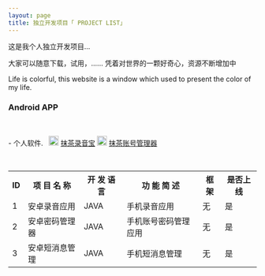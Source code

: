 ```yaml
---
layout: page
title: 独立开发项目「 PROJECT LIST」 
---
```

这是我个人独立开发项目...        
<P>大家可以随意下载，试用，......
凭着对世界的一颗好奇心，资源不断增加中
<P>Life is colorful, this website is a window which used to present the color of my life.          


<P>       
<h3> Android APP</h3>    
<p>
- 个人软件.&nbsp;&nbsp;
<img src="http://omjh2j5h3.bkt.clouddn.com/icon/app%E8%A7%84%E8%8C%83.png" width="20" height="20" alt="photos" style="display:inline;margin-bottom: -5px;"/>
<a href="/APP/RecorderList.apk" target="_blank">抹茶录音宝</a>
<img src="http://omjh2j5h3.bkt.clouddn.com/icon/app%E8%A7%84%E8%8C%83.png" width="20" height="20" alt="photos" style="display:inline;margin-bottom: -5px;"/>
<a href="/APP/TPasswordSave.apk" target="_blank">抹茶账号管理器</a>
<p>
<table class="table table-bordered">
  <tr>
  <th>ID</th>
  <th>项 目 名 称</th>
  <th>开 发 语 言</th>
  <th>功 能 简 述</th>
  <th>框架</th>
  <th>是否上线</th>
  </tr>
  <tr>
  <td>1</td>
  <td>安卓录音应用</td>
  <td>JAVA</td>
  <td>手机录音应用</td>
  <td>无</td>
  <td>是</td>
  </tr>
  <tr>
  <td>2</td>
  <td>安卓密码管理器</td>
  <td>JAVA</td>
  <td>手机账号密码管理应用</td>
  <td>无</td>
  <td>是</td>
  </tr>
  <tr>
  <td>3</td>
  <td>安卓短消息管理</td>
  <td>JAVA</td>
  <td>手机短消息管理</td>
  <td>无</td>
  <td>是</td>
  </tr>
</table>
